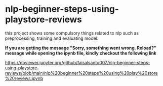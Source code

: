 # nlp-beginner-steps-using-playstore-reviews
this project shows some compulsory things related to nlp such as preprocessing, training and evaluating model.

**If you are getting the message "Sorry, something went wrong. Reload?" message while opening the ipynb file, kindly checkout the following link**

  https://nbviewer.jupyter.org/github/faisalsanto007/nlp-beginner-steps-using-playstore-reviews/blob/main/nlp%20beginner%20steps%20using%20play%20store%20reviews.ipynb
